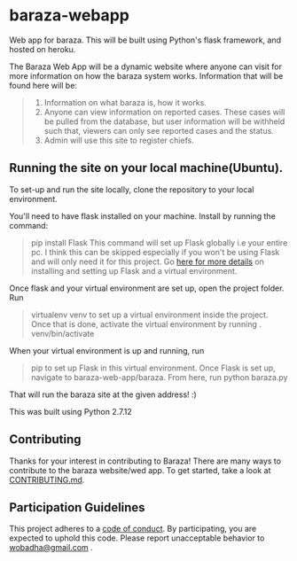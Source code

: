 # baraza-webapp
Web app for baraza.
This will be built using Python's flask framework, and hosted on heroku.

The Baraza Web App will be a dynamic website where anyone can visit for more information on how the baraza system works. Information that will be found here will be:
> 1. Information on what baraza is, how it works.
> 2. Anyone can view information on reported cases. These cases will be pulled from the database, but user information will be withheld such that, viewers can only see reported cases and the status.
> 3. Admin will use this site to register chiefs.

## Running the site on your local machine(Ubuntu).
To set-up and run the site locally, clone the repository to your local environment.

You'll need to have flask installed on your machine. Install by running the command:
> pip install Flask
This command will set up Flask globally i.e your entire pc. I think this can be skipped especially if you won't be using Flask and will only need it for this project.
Go [here for more details](http://flask.pocoo.org/) on installing and setting up Flask and a virtual environment.

Once flask and your virtual environment are set up, open the project folder. Run 
> virtualenv venv
to set up a virtual environment inside the project. Once that is done, activate the virtual environment by running
> . venv/bin/activate

When your virtual environment is up and running, run
> pip
to set up Flask in this virtual environment.
Once Flask is set up, navigate to baraza-web-app/baraza.
From here, run
> python baraza.py

That will run the baraza site at the given address! :)

This was built using Python 2.7.12


## Contributing

Thanks for your interest in contributing to Baraza! There are many ways to contribute to the baraza website/wed app. To get started, take a look at [CONTRIBUTING.md](CONTRIBUTING.md).

## Participation Guidelines

This project adheres to a [code of conduct](https://www.mozilla.org/en-US/about/governance/policies/participation/). By participating, you are expected to uphold this code. Please report unacceptable behavior to wobadha@gmail.com .

